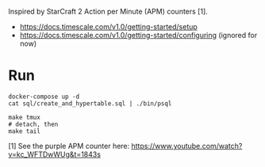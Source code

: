 Inspired by StarCraft 2 Action per Minute (APM) counters [1].

- https://docs.timescale.com/v1.0/getting-started/setup
- https://docs.timescale.com/v1.0/getting-started/configuring (ignored for now)

# Run
```
docker-compose up -d
cat sql/create_and_hypertable.sql | ./bin/psql

make tmux
# detach, then
make tail
```


[1] See the purple APM counter here: https://www.youtube.com/watch?v=kc_WFTDwWUg&t=1843s
